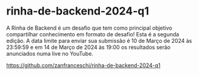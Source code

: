 # rinha-de-backend-2024-q1
A Rinha de Backend é um desafio que tem como principal objetivo compartilhar conhecimento em formato de desafio! Esta é a segunda edição. A data limite para enviar sua submissão é 10 de Março de 2024 às 23:59:59 e em 14 de Março de 2024 às 19:00 os resultados serão anunciados numa live no YouTube.

https://github.com/zanfranceschi/rinha-de-backend-2024-q1
